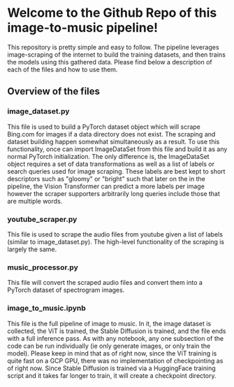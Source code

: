 # Welcome to the Github Repo of this image-to-music pipeline! 

This repository is pretty simple and easy to follow. The pipeline leverages image-scraping of the internet to build the training datasets, and then trains the models using this gathered data. Please find below a description of each of the files and how to use them.

## Overview of the files

### image_dataset.py
This file is used to build a PyTorch dataset object which will scrape Bing.com for images if a data directory does not exist. The scraping and dataset building happen somewhat simultaneously as a result. To use this functionality, once can import ImageDataSet from this file and build it as any normal PyTorch initialization. The only difference is, the ImageDataSet object requires a set of data transformations as well as a list of labels or search queries used for image scraping. These labels are best kept to short descriptors such as "gloomy" or "bright" such that later on the in the pipeline, the Vision Transformer can predict a more labels per image however the scraper supporters arbitrarily long queries include those that are multiple words.

### youtube_scraper.py
This file is used to scrape the audio files from youtube given a list of labels (similar to image_dataset.py). The high-level functionality of the scraping is largely the same.

### music_processor.py
This file will convert the scraped audio files and convert them into a PyTorch dataset of spectrogram images.

### image_to_music.ipynb
This file is the full pipeline of image to music. In it, the image dataset is collected, the ViT is trained, the Stable Diffusion is trained, and the file ends with a full inference pass. As with any notebook, any one subsection of the code can be run individually (ie only generate images, or only train the model). Please keep in mind that as of right now, since the ViT training is quite fast on a GCP GPU, there was no implementation of checkpointing as of right now. Since Stable Diffusion is trained via a HuggingFace training script and it takes far longer to train, it will create a checkpoint directory.